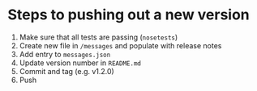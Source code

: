 Steps to pushing out a new version
==================================
1. Make sure that all tests are passing (`nosetests`)
2. Create new file in `/messages` and populate with release notes
3. Add entry to `messages.json`
4. Update version number in `README.md`
5. Commit and tag (e.g. v1.2.0)
6. Push